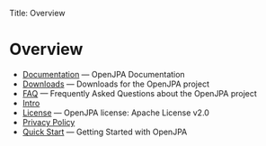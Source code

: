 Title: Overview

<a name="Overview-Overview"></a>


# Overview

<UL>
<LI><A href="documentation.html" title="Documentation">Documentation</A> &mdash; <SPAN class="smalltext">OpenJPA Documentation</SPAN></LI>
<LI><A href="downloads.html" title="Downloads">Downloads</A> &mdash; <SPAN class="smalltext">Downloads for the OpenJPA project</SPAN></LI>
<LI><A href="faq.html" title="FAQ">FAQ</A> &mdash; <SPAN class="smalltext">Frequently Asked Questions about the OpenJPA project</SPAN></LI>
<LI><A href="intro.html" title="Intro">Intro</A></LI>
<LI><A href="license.html" title="License">License</A> &mdash; <SPAN class="smalltext">OpenJPA license: Apache License v2.0</SPAN></LI>
<LI><A href="privacy-policy.html" title="Privacy Policy">Privacy Policy</A></LI>
<LI><A href="quick-start.html" title="Quick Start">Quick Start</A> &mdash; <SPAN class="smalltext">Getting Started with OpenJPA</SPAN></LI>
</UL> 
 